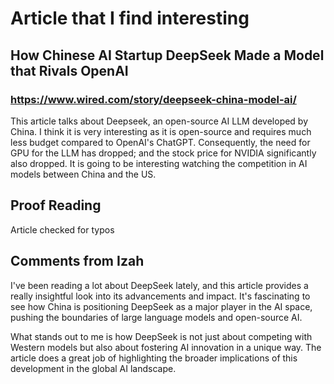 # Article that I find interesting

## How Chinese AI Startup DeepSeek Made a Model that Rivals OpenAI

### https://www.wired.com/story/deepseek-china-model-ai/

This article talks about Deepseek, an open-source AI LLM developed by China. I think it is very interesting as it is open-source and requires much less budget compared to OpenAI's ChatGPT. Consequently, the need for GPU for the LLM has dropped; and the stock price for NVIDIA significantly also dropped. It is going to be interesting watching the competition in AI models between China and the US.

## Proof Reading

Article checked for typos
 
## Comments from Izah
I've been reading a lot about DeepSeek lately, and this article provides a 
really insightful look into its advancements and impact. It's fascinating 
to see how China is positioning DeepSeek as a major player in the AI 
space, pushing the boundaries of large language models and open-source AI.  

What stands out to me is how DeepSeek is not just about competing with 
Western models but also about fostering AI innovation in a unique way. The 
article does a great job of highlighting the broader implications of this 
development in the global AI landscape.  
